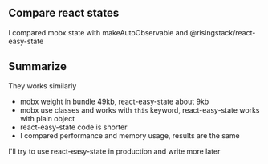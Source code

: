 ## Compare react states

I compared mobx state with makeAutoObservable and @risingstack/react-easy-state

## Summarize

They works similarly

- mobx weight in bundle 49kb, react-easy-state about 9kb
- mobx use classes and works with `this` keyword, react-easy-state works with plain object
- react-easy-state code is shorter
- I compared performance and memory usage, results are the same

I'll try to use react-easy-state in production and write more later
